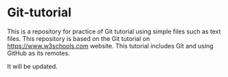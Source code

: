 # Git-tutorial
This is a repository for practice of Git tutorial using simple files such as text files.
This repository is based on the Git tutorial on https://www.w3schools.com website.
This tutorial includes Git and using GitHub as its remotes.

It will be updated.
